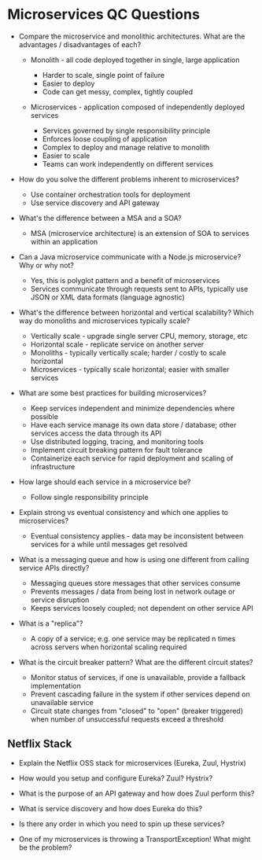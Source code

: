 # Microservices QC Questions

* Compare the microservice and monolithic architectures. What are the advantages / disadvantages of each?

  * Monolith - all code deployed together in single, large application
    * Harder to scale, single point of failure
    * Easier to deploy
    * Code can get messy, complex, tightly coupled
 
  * Microservices - application composed of independently deployed services
    * Services governed by single responsibility principle
    * Enforces loose coupling of application
    * Complex to deploy and manage relative to monolith
    * Easier to scale
    * Teams can work independently on different services

* How do you solve the different problems inherent to microservices?
  * Use container orchestration tools for deployment
  * Use service discovery and API gateway

* What's the difference between a MSA and a SOA?
  * MSA (microservice architecture) is an extension of SOA to services within an application

* Can a Java microservice communicate with a Node.js microservice? Why or why not?
  * Yes, this is polyglot pattern and a benefit of microservices
  * Services communicate through requests sent to APIs, typically use JSON or XML data formats (language agnostic)

* What's the difference between horizontal and vertical scalability? Which way do monoliths and microservices typically scale?
  * Vertically scale - upgrade single server CPU, memory, storage, etc
  * Horizontal scale - replicate service on another server
  * Monoliths - typically vertically scale; harder / costly to scale horizontal
  * Microservices - typically scale horizontal; easier with smaller services

* What are some best practices for building microservices?
  * Keep services independent and minimize dependencies where possible
  * Have each service manage its own data store / database; other services access the data through its API
  * Use distributed logging, tracing, and monitoring tools
  * Implement circuit breaking pattern for fault tolerance
  * Containerize each service for rapid deployment and scaling of infrastructure

* How large should each service in a microservice be?
  * Follow single responsibility principle

* Explain strong vs eventual consistency and which one applies to microservices?
  * Eventual consistency applies - data may be inconsistent between services for a while until messages get resolved

* What is a messaging queue and how is using one different from calling service APIs directly?
  * Messaging queues store messages that other services consume
  * Prevents messages / data from being lost in network outage or service disruption
  * Keeps services loosely coupled; not dependent on other service API

* What is a "replica"?
  * A copy of a service; e.g. one service may be replicated n times across servers when horizontal scaling required

* What is the circuit breaker pattern? What are the different circuit states?
  * Monitor status of services, if one is unavailable, provide a fallback implementation
  * Prevent cascading failure in the system if other services depend on unavailable service
  * Circuit state changes from "closed" to "open" (breaker triggered) when number of unsuccessful requests exceed a threshold

## Netflix Stack
* Explain the Netflix OSS stack for microservices (Eureka, Zuul, Hystrix)

* How would you setup and configure Eureka? Zuul? Hystrix?

* What is the purpose of an API gateway and how does Zuul perform this?

* What is service discovery and how does Eureka do this?

* Is there any order in which you need to spin up these services?

* One of my microservices is throwing a TransportException! What might be the problem?
